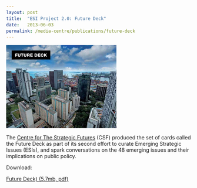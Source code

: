 ```yaml
---
layout: post
title:  "ESI Project 2.0: Future Deck"
date:   2013-06-03
permalink: /media-centre/publications/future-deck
---
```


![future-deck](/images/PublicationImages/future-deck.jpg)

The [Centre for The Strategic Futures](https://www.csf.gov.sg) (CSF) produced the set of cards called the Future Deck as part of its second effort to curate Emerging Strategic Issues (ESIs), and spark conversations on the 48 emerging issues and their implications on public policy.

Download:

[Future Deck) (5.7mb, pdf)](https://github.com/isomerpages/isomerpages-stratgroup/raw/master/images/PublicationImages/future-deck.pdf)

